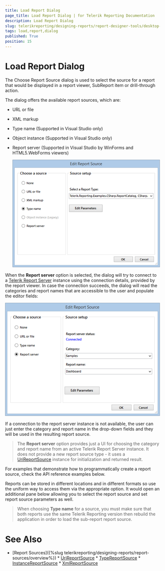 ```yaml
---
title: Load Report Dialog
page_title: Load Report Dialog | for Telerik Reporting Documentation
description: Load Report Dialog
slug: telerikreporting/designing-reports/report-designer-tools/desktop-designers/tools/load-report-dialog
tags: load,report,dialog
published: True
position: 15
---
```


# Load Report Dialog



The Choose Report Source dialog is used to select the source for a report that would be displayed in a report viewer,         SubReport item or drill-through action.       

The dialog offers the available report sources, which are:

* URL or file             

* XML markup             

* Type name (Supported in Visual Studio only)             

* Object instance (Supported in Visual Studio only)             

* Report server (Supported in Visual Studio by WinForms and HTML5.WebForms viewers)               

  ![reportsource-dialog-winforms-viewer](images/reportsource-dialog-winforms-viewer.png)

When the __Report server__  option is selected, the dialog will try to connect to a            [Telerik Report Server](http://docs.telerik.com/report-server/introduction)            instance using the connection details, provided by the report viewer. In case the connection succeeds, the dialog will read the categories and report names that are accessible           to the user and populate the editor fields:           

  ![reportsource-dialog-html 5webforms-viewer](images/reportsource-dialog-html5webforms-viewer.png)

If a connection to the report server instance is not available, the user can just enter the category and report name in the drop-down fields and they will be used in the resulting report source.         

> The  __Report server__  option provides just a UI for choosing the category and report name from an active Telerik Report Server instance.             It does not provide a new report source type - it uses a  [UriReportSource](/reporting/api/Telerik.Reporting.UriReportSource)  instance             for initialization and returned result.           

For examples that demonstrate how to programmatically create a report source, check the API reference examples below.

Reports can be stored in different locations and in different formats so use the uniform way to access           them via the appropriate option. It would open an additional pane below allowing you to select the report source and           set report source parameters as well.         

> When choosing  __Type name__  for a source, you must make sure that both reports use the same Telerik Reporting version then rebuild the application in order to load the sub-report report source.           

# See Also

 * [Report Sources]({%slug telerikreporting/designing-reports/report-sources/overview%}) * [UriReportSource](/reporting/api/Telerik.Reporting.UriReportSource)  * [TypeReportSource](/reporting/api/Telerik.Reporting.TypeReportSource)  * [InstanceReportSource](/reporting/api/Telerik.Reporting.InstanceReportSource)  * [XmlReportSource](/reporting/api/Telerik.Reporting.XmlReportSource) 

